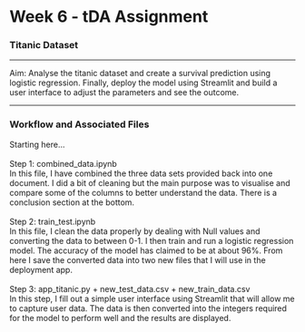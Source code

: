 # Week 6 - tDA Assignment
### Titanic Dataset 
---

Aim: Analyse the titanic dataset and create a survival prediction using logistic regression. Finally, deploy the model using Streamlit and build a user interface to adjust the parameters and see the outcome. 

---
### Workflow and Associated Files
Starting here...<br><br>
Step 1: combined_data.ipynb <br>
    In this file, I have combined the three data sets provided back into one document. I did a bit of cleaning but the main purpose was to visualise and compare some of the columns to better understand the data. There is a conclusion section at the bottom. <br><br>
Step 2: train_test.ipynb<br>
    In this file, I clean the data properly by dealing with Null values and converting the data to between 0-1. I then train and run a logistic regression model. The accuracy of the model has claimed to be at about 96%. From here I save the converted data into two new files that I will use in the deployment app. <br><br>
Step 3: app_titanic.py + new_test_data.csv + new_train_data.csv<br>
    In this step, I fill out a simple user interface using Streamlit that will allow me to capture user data. The data is then converted into the integers required for the model to perform well and the results are displayed. <br><br>

